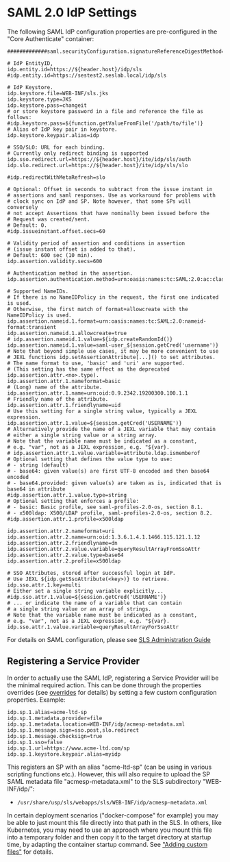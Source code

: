 # SAML 2.0 IdP Settings

The following SAML IdP configuration properties are pre-configured in the "Core Authenticate" container:

```properties
#############saml.securityConfiguration.signatureReferenceDigestMethod=http://www.w3.org/2001/04/xmlenc#sha512

# IdP EntityID,
idp.entity.id=https://${header.host}/idp/sls
#idp.entity.id=https://sestest2.seslab.local/idp/sls

# IdP Keystore.
idp.keystore.file=WEB-INF/sls.jks
idp.keystore.type=JKS
idp.keystore.pass=changeit
# or store keystore password in a file and reference the file as follows:
#idp.keystore.pass=${function.getValueFromFile('/path/to/file')}
# Alias of IdP key pair in keystore.
idp.keystore.keypair.alias=idp

# SSO/SLO: URL for each binding.
# Currently only redirect binding is supported
idp.sso.redirect.url=https://${header.host}/ite/idp/sls/auth
idp.slo.redirect.url=https://${header.host}/ite/idp/sls/slo

#idp.redirectWithMetaRefresh=slo

# Optional: Offset in seconds to subtract from the issue instant in
# assertions and saml responses. Use as workaround for problems with
# clock sync on IdP and SP. Note however, that some SPs will conversely
# not accept Assertions that have nominally been issued before the
# Request was created/sent.
# Default: 0.
#idp.issueinstant.offset.secs=60

# Validity period of assertion and conditions in assertion
# (issue instant offset is added to that).
# Default: 600 sec (10 min).
idp.assertion.validity.secs=600

# Authentication method in the assertion.
idp.assertion.authentication.method=urn:oasis:names:tc:SAML:2.0:ac:classes:Password

# Supported NameIDs.
# If there is no NameIDPolicy in the request, the first one indicated is used.
# Otherwise, the first match of format+allowcreate with the NameIDPolicy is used.
idp.assertion.nameid.1.format=urn:oasis:names:tc:SAML:2.0:nameid-format:transient
idp.assertion.nameid.1.allowcreate=true
# idp.assertion.nameid.1.value=${idp.createRandomId()}
idp.assertion.nameid.1.value=saml-user_${session.getCred('username')}
# Note that beyond simple use cases, it may be more convenient to use
# JEXL functions idp.setAssertionAttribute[...]() to set attributes.
# The name format to use, 'basic' and 'uri' are supported.
# (This setting has the same effect as the deprecated idp.assertion.attr.<no>.type).
idp.assertion.attr.1.nameformat=basic
# (Long) name of the attribute.
idp.assertion.attr.1.name=urn:oid:0.9.2342.19200300.100.1.1
# Friendly name of the attribute.
idp.assertion.attr.1.friendlyname=uid
# Use this setting for a single string value, typically a JEXL expression.
idp.assertion.attr.1.value=${session.getCred('USERNAME')}
# Alternatively provide the name of a JEXL variable that may contain
# either a single string value or a string array.
# Note that the variable name must be indicated as a constant,
# e.g. "var", not as a JEXL expression, e.g. "${var}.
# idp.assertion.attr.1.value.variable=attribute.ldap.ismemberof
# Optional setting that defines the value type to use:
# - string (default)
# - base64: given value(s) are first UTF-8 encoded and then base64 encoded
# - base64.provided: given value(s) are taken as is, indicated that is base64 in attribute
#idp.assertion.attr.1.value.type=string
# Optional setting that enforces a profile:
# - basic: Basic profile, see saml-profiles-2.0-os, section 8.1.
# - x500ldap: X500/LDAP profile, saml-profiles-2.0-os, section 8.2.
#idp.assertion.attr.1.profile=x500ldap

idp.assertion.attr.2.nameformat=uri
idp.assertion.attr.2.name=urn:oid:1.3.6.1.4.1.1466.115.121.1.12
idp.assertion.attr.2.friendlyname=dn
idp.assertion.attr.2.value.variable=queryResultArrayFromSsoAttr
idp.assertion.attr.2.value.type=base64
idp.assertion.attr.2.profile=x500ldap

# SSO Attributes, stored after successful login at IdP.
# Use JEXL ${idp.getSsoAttribute(<key>)} to retrieve.
idp.sso.attr.1.key=multi
# Either set a single string variable explicitly...
#idp.sso.attr.1.value=${session.getCred('USERNAME')}
# ... or indicate the name of a variable that can contain
# a single string value or an array of strings.
# Note that the variable name must be indicated as a constant,
# e.g. "var", not as a JEXL expression, e.g. "${var}.
idp.sso.attr.1.value.variable=queryResultArrayForSsoAttr
```

For details on SAML configuration, please see [SLS Administration Guide](files/%SLS_VERSION%/html-admin-guide/sls-adminguide.html#x10007_Heading1Tarsec_SAML_IdP_Adapter)

## Registering a Service Provider

In order to actually use the SAML IdP, registering a Service Provider will be the minimal required action. This can
be done through the properties overrides (see [overrides](overrides/) for details) by setting a few custom configuration
properties. Example:

```properties
idp.sp.1.alias=acme-ltd-sp
idp.sp.1.metadata.provider=file
idp.sp.1.metadata.location=WEB-INF/idp/acmesp-metadata.xml
idp.sp.1.message.sign=sso.post,slo.redirect
idp.sp.1.message.checksign=true
idp.sp.1.sso=false
idp.sp.1.url=https://www.acme-ltd.com/sp
idp.sp.1.keystore.keypair.alias=myidp
```
This registers an SP with an alias "acme-ltd-sp" (can be using in various scripting functions etc.). However, this will
also require to upload the SP SAML metadata file "acmesp-metadata.xml" to the SLS subdirectory "WEB-INF/idp/":

- ```/usr/share/usp/sls/webapps/sls/WEB-INF/idp/acmesp-metadata.xml```

In certain deployment scenarios ("docker-compose" for example) you may be able to just mount this file directly into that
path in the SLS. In others, like Kubernetes, you may need to use an approach where you mount this file into a temporary 
folder and then copy it to the target directory at startup time, by adapting the container startup command. See 
["Adding custom files"](config_k8s_files/) for details.